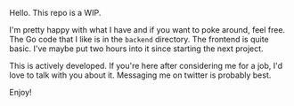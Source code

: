 Hello. This repo is a WIP. 

I'm pretty happy with what I have and if you want to poke around, feel free. The Go code that I like is in the `backend` directory. The frontend is quite basic. I've maybe put two hours into it since starting the next project.

This is actively developed. If you're here after considering me for a job, I'd love to talk with you about it. Messaging me on twitter is probably best.

Enjoy!
